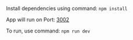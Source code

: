 Install dependencies using command: `npm install`

App will run on Port: [3002](http://localhost:3002/)

To run, use command: `npm run dev`
